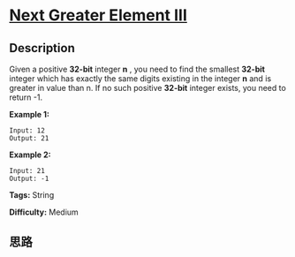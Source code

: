 # [Next Greater Element III][title]

## Description

Given a positive **32-bit** integer **n** , you need to find the smallest
**32-bit** integer which has exactly the same digits existing in the integer
**n** and is greater in value than n. If no such positive **32-bit** integer
exists, you need to return -1.

**Example 1:**
            Input: 12    Output: 21    



**Example 2:**
            Input: 21    Output: -1    




**Tags:** String

**Difficulty:** Medium

## 思路

[title]: https://leetcode.com/problems/next-greater-element-iii
